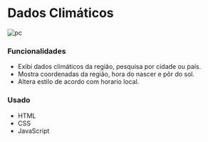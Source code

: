 # Dados Climáticos

![pc](https://user-images.githubusercontent.com/82732587/139769092-92ed3f61-bc0f-486b-935f-a9d1e0ea65bb.gif)



### Funcionalidades ###
+ Exibi dados climáticos da região, pesquisa por cidade ou país.
+ Mostra coordenadas da região, hora do nascer e pôr do sol.
+ Altera estilo de acordo com horario local.

### Usado ###
+ HTML
+ CSS
+ JavaScript
